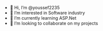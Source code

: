 - 👋 Hi, I’m @youssef2235
- 👀 I’m interested in Software industry 
- 🌱 I’m currently learning ASP.Net 
- 💞️ I’m looking to collaborate on my projects
  


